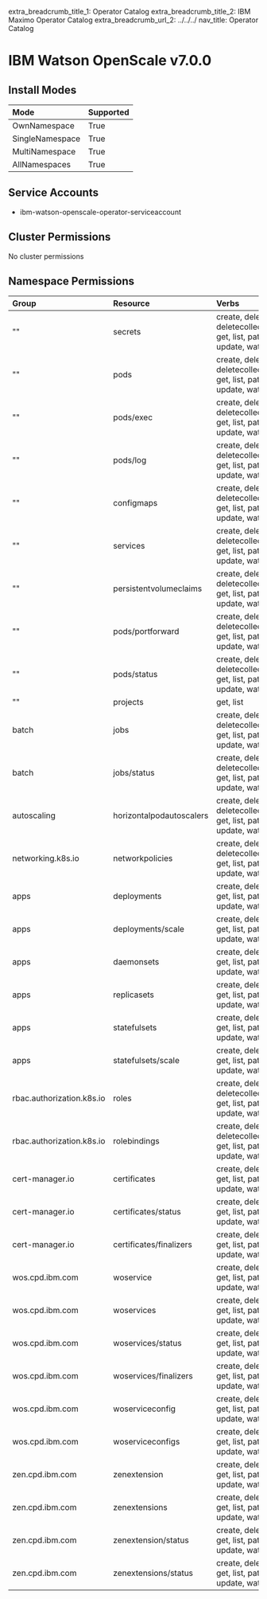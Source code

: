 extra_breadcrumb_title_1: Operator Catalog
extra_breadcrumb_title_2: IBM Maximo Operator Catalog
extra_breadcrumb_url_2: ../../../
nav_title: Operator Catalog

IBM Watson OpenScale v7.0.0
================================================================================

Install Modes
--------------------------------------------------------------------------------
| Mode                 | Supported |
| :------------------- | :-------- |
| OwnNamespace         | True      |
| SingleNamespace      | True      |
| MultiNamespace       | True      |
| AllNamespaces        | True      |

Service Accounts
--------------------------------------------------------------------------------
- ibm-watson-openscale-operator-serviceaccount

Cluster Permissions
--------------------------------------------------------------------------------
No cluster permissions

Namespace Permissions
--------------------------------------------------------------------------------
| Group                                    | Resource                                 | Verbs                                                                            |
| :--------------------------------------- | :--------------------------------------- | :------------------------------------------------------------------------------- |
| ""                                       | secrets                                  | create, delete, deletecollection, get, list, patch, update, watch                |
| ""                                       | pods                                     | create, delete, deletecollection, get, list, patch, update, watch                |
| ""                                       | pods/exec                                | create, delete, deletecollection, get, list, patch, update, watch                |
| ""                                       | pods/log                                 | create, delete, deletecollection, get, list, patch, update, watch                |
| ""                                       | configmaps                               | create, delete, deletecollection, get, list, patch, update, watch                |
| ""                                       | services                                 | create, delete, deletecollection, get, list, patch, update, watch                |
| ""                                       | persistentvolumeclaims                   | create, delete, deletecollection, get, list, patch, update, watch                |
| ""                                       | pods/portforward                         | create, delete, deletecollection, get, list, patch, update, watch                |
| ""                                       | pods/status                              | create, delete, deletecollection, get, list, patch, update, watch                |
| ""                                       | projects                                 | get, list                                                                        |
| batch                                    | jobs                                     | create, delete, deletecollection, get, list, patch, update, watch                |
| batch                                    | jobs/status                              | create, delete, deletecollection, get, list, patch, update, watch                |
| autoscaling                              | horizontalpodautoscalers                 | create, delete, deletecollection, get, list, patch, update, watch                |
| networking.k8s.io                        | networkpolicies                          | create, delete, deletecollection, get, list, patch, update, watch                |
| apps                                     | deployments                              | create, delete, get, list, patch, update, watch                                  |
| apps                                     | deployments/scale                        | create, delete, get, list, patch, update, watch                                  |
| apps                                     | daemonsets                               | create, delete, get, list, patch, update, watch                                  |
| apps                                     | replicasets                              | create, delete, get, list, patch, update, watch                                  |
| apps                                     | statefulsets                             | create, delete, get, list, patch, update, watch                                  |
| apps                                     | statefulsets/scale                       | create, delete, get, list, patch, update, watch                                  |
| rbac.authorization.k8s.io                | roles                                    | create, delete, deletecollection, get, list, patch, update, watch                |
| rbac.authorization.k8s.io                | rolebindings                             | create, delete, deletecollection, get, list, patch, update, watch                |
| cert-manager.io                          | certificates                             | create, delete, get, list, patch, update, watch                                  |
| cert-manager.io                          | certificates/status                      | create, delete, get, list, patch, update, watch                                  |
| cert-manager.io                          | certificates/finalizers                  | create, delete, get, list, patch, update, watch                                  |
| wos.cpd.ibm.com                          | woservice                                | create, delete, get, list, patch, update, watch                                  |
| wos.cpd.ibm.com                          | woservices                               | create, delete, get, list, patch, update, watch                                  |
| wos.cpd.ibm.com                          | woservices/status                        | create, delete, get, list, patch, update, watch                                  |
| wos.cpd.ibm.com                          | woservices/finalizers                    | create, delete, get, list, patch, update, watch                                  |
| wos.cpd.ibm.com                          | woserviceconfig                          | create, delete, get, list, patch, update, watch                                  |
| wos.cpd.ibm.com                          | woserviceconfigs                         | create, delete, get, list, patch, update, watch                                  |
| zen.cpd.ibm.com                          | zenextension                             | create, delete, get, list, patch, update, watch                                  |
| zen.cpd.ibm.com                          | zenextensions                            | create, delete, get, list, patch, update, watch                                  |
| zen.cpd.ibm.com                          | zenextension/status                      | create, delete, get, list, patch, update, watch                                  |
| zen.cpd.ibm.com                          | zenextensions/status                     | create, delete, get, list, patch, update, watch                                  |
